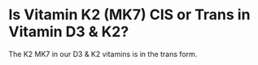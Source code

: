 # Is Vitamin K2 (MK7) CIS or Trans in Vitamin D3 & K2?

The K2 MK7 in our D3 & K2 vitamins is in the trans form.